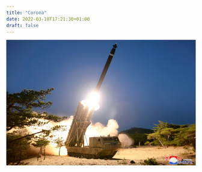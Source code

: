 ```yaml
---
title: "Corona"
date: 2022-03-18T17:21:30+01:00
draft: false
---
```


![missile](/images/missile.jpg)


